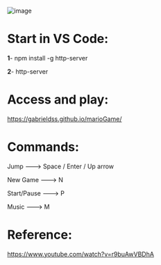 ![image](https://github.com/gabrieldss/marioGame/assets/33532210/edd79791-7801-4c7f-a08e-6b97250c5b2d)

# Start in VS Code:
__1__- npm install -g http-server

__2__- http-server

# Access and play:
https://gabrieldss.github.io/marioGame/

# Commands:
Jump ---> Space / Enter / Up arrow

New Game ---> N

Start/Pause ---> P

Music ---> M

# Reference:
https://www.youtube.com/watch?v=r9buAwVBDhA

